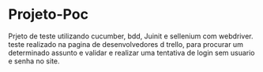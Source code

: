 # Projeto-Poc
Prjeto de teste utilizando cucumber, bdd, Juinit e sellenium com webdriver.
teste realizado na pagina de desenvolvedores d trello, para procurar um determinado assunto e validar e realizar uma tentativa de login sem usuario e senha no site.
